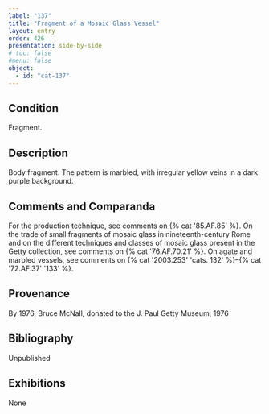 ```yaml
---
label: "137"
title: "Fragment of a Mosaic Glass Vessel"
layout: entry
order: 426
presentation: side-by-side
# toc: false
#menu: false 
object:
  - id: "cat-137"
---
```


## Condition

Fragment.

## Description

Body fragment. The pattern is marbled, with irregular yellow veins in a dark purple background.

## Comments and Comparanda

For the production technique, see comments on {% cat '85.AF.85' %}. On the trade of small fragments of mosaic glass in nineteenth-century Rome and on the different techniques and classes of mosaic glass present in the Getty collection, see comments on {% cat '76.AF.70.21' %}. On agate and marbled vessels, see comments on {% cat '2003.253' 'cats. 132' %}–{% cat '72.AF.37' '133' %}.

## Provenance

By 1976, Bruce McNall, donated to the J. Paul Getty Museum, 1976

## Bibliography

Unpublished

## Exhibitions

None